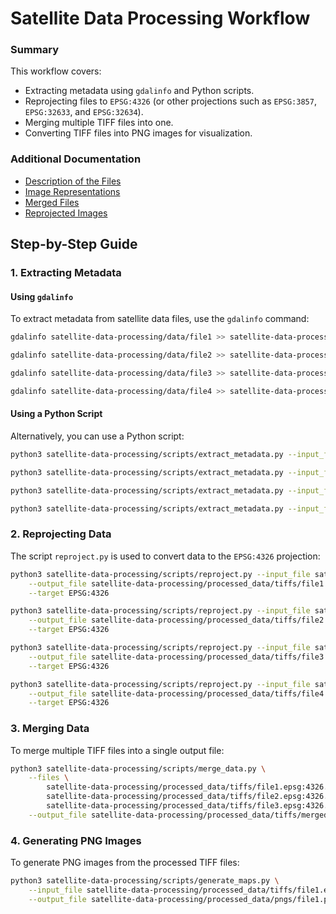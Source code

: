 # Satellite Data Processing Workflow


### Summary
This workflow covers:
- Extracting metadata using `gdalinfo` and Python scripts.
- Reprojecting files to `EPSG:4326` (or other projections such as `EPSG:3857`, `EPSG:32633`, and `EPSG:32634`).
- Merging multiple TIFF files into one.
- Converting TIFF files into PNG images for visualization.


### Additional Documentation
- [Description of the Files](satellite-data-processing/docs/description_of_the_files.md)
- [Image Representations](satellite-data-processing/docs/images_representations.md)
- [Merged Files](satellite-data-processing/docs/merged_files.md)
- [Reprojected Images](satellite-data-processing/docs/reproject_images.md)


## Step-by-Step Guide

### 1. Extracting Metadata
#### Using `gdalinfo`
To extract metadata from satellite data files, use the `gdalinfo` command:

```bash
gdalinfo satellite-data-processing/data/file1 >> satellite-data-processing/processed_data/metadata/file1.txt && cat satellite-data-processing/processed_data/metadata/file1.txt
```
```bash
gdalinfo satellite-data-processing/data/file2 >> satellite-data-processing/processed_data/metadata/file2.txt && cat satellite-data-processing/processed_data/metadata/file2.txt
```
```bash
gdalinfo satellite-data-processing/data/file3 >> satellite-data-processing/processed_data/metadata/file3.txt && cat satellite-data-processing/processed_data/metadata/file3.txt
```
```bash
gdalinfo satellite-data-processing/data/file4 >> satellite-data-processing/processed_data/metadata/file4.txt && cat satellite-data-processing/processed_data/metadata/file4.txt
```

#### Using a Python Script
Alternatively, you can use a Python script:

```bash
python3 satellite-data-processing/scripts/extract_metadata.py --input_file satellite-data-processing/data/file1 --output_file satellite-data-processing/processed_data/metadata/file1.json
```
```bash
python3 satellite-data-processing/scripts/extract_metadata.py --input_file satellite-data-processing/data/file2 --output_file satellite-data-processing/processed_data/metadata/file2.json
```
```bash
python3 satellite-data-processing/scripts/extract_metadata.py --input_file satellite-data-processing/data/file3 --output_file satellite-data-processing/processed_data/metadata/file3.json
```
```bash
python3 satellite-data-processing/scripts/extract_metadata.py --input_file satellite-data-processing/data/file4 --output_file satellite-data-processing/processed_data/metadata/file4.json
```

### 2. Reprojecting Data
The script `reproject.py` is used to convert data to the `EPSG:4326` projection:

```bash
python3 satellite-data-processing/scripts/reproject.py --input_file satellite-data-processing/data/file1 \
    --output_file satellite-data-processing/processed_data/tiffs/file1.epsg:4326.tiff \
    --target EPSG:4326
```
```bash
python3 satellite-data-processing/scripts/reproject.py --input_file satellite-data-processing/data/file2 \
    --output_file satellite-data-processing/processed_data/tiffs/file2.epsg:4326.tiff \
    --target EPSG:4326
```
```bash
python3 satellite-data-processing/scripts/reproject.py --input_file satellite-data-processing/data/file3 \
    --output_file satellite-data-processing/processed_data/tiffs/file3.epsg:4326.tiff \
    --target EPSG:4326
```
```bash
python3 satellite-data-processing/scripts/reproject.py --input_file satellite-data-processing/data/file4 \
    --output_file satellite-data-processing/processed_data/tiffs/file4.epsg:4326.tiff \
    --target EPSG:4326
```

### 3. Merging Data
To merge multiple TIFF files into a single output file:

```bash
python3 satellite-data-processing/scripts/merge_data.py \
    --files \
        satellite-data-processing/processed_data/tiffs/file1.epsg:4326.tiff \
        satellite-data-processing/processed_data/tiffs/file2.epsg:4326.tiff \
        satellite-data-processing/processed_data/tiffs/file3.epsg:4326.tiff \
    --output_file satellite-data-processing/processed_data/tiffs/merged.epsg:4326.tiff
```

### 4. Generating PNG Images
To generate PNG images from the processed TIFF files:

```bash
python3 satellite-data-processing/scripts/generate_maps.py \
    --input_file satellite-data-processing/processed_data/tiffs/file1.epsg:4326.tiff \
    --output_file satellite-data-processing/processed_data/pngs/file1.png
```

